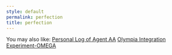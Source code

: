```yaml
---
style: default
permalink: perfection
title: perfection
---
```

You may also like:
[Personal Log of Agent AA](http://scp-wiki.net/log-of-agent-aa)
[Olympia Integration Experiment-OMEGA](http://scp-wiki.net/olympia-integration-experiment-omega)